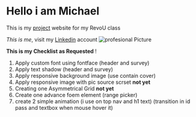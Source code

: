 # Hello i am Michael

This is my [project](https://idyllic-meerkat-525ee5.netlify.app/) website for my RevoU class

_This is me_, visit my [Linkedin](https://www.linkedin.com/in/michael-wahyudin-922396229/?trk=people_directory&originalSubdomain=id) account ![profesional Picture][def]

[def]: https://media.licdn.com/dms/image/C4E03AQEqHcvQ5UQ73Q/profile-displayphoto-shrink_800_800/0/1640710136892?e=1703116800&v=beta&t=ma8T5rqPhrpxIjyQFAqs_Ak5oflwQRYD9uNsmdBCVF0

**This is my Checklist as Requested** !

1. Apply custom font using fontface (header and survey)
2. Apply text shadow (header and survey)
3. Apply responsive background image (use contain cover)
4. Apply responsive image with pic source scrset **not yet**
5. Creating one Asymmetrical Grid **not yet**
6. Create one advance foem element (range picker)
7. create 2 simple animation (i use on top nav and h1 text) (transition in id pass and textbox when mouse hover it)
